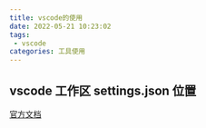 ```yaml
---
title: vscode的使用
date: 2022-05-21 10:23:02
tags: 
 - vscode
categories: 工具使用
---
```


## vscode 工作区 settings.json 位置

[官方文档](https://code.visualstudio.com/docs/getstarted/settings#_workspace-settingsjson-location)
